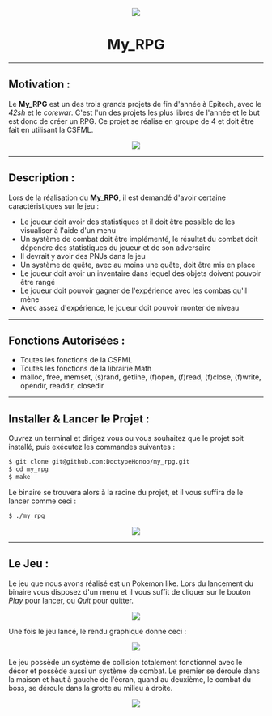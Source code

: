 <p align="center">
  <img src="https://user-images.githubusercontent.com/91092610/174749932-8598a1dd-fd81-49a6-b7f2-65e17fd7ada2.png" />
</p>
<h1 align="center">
   My_RPG
</h1>

---

## Motivation : 

Le **My_RPG** est un des trois grands projets de fin d'année à Epitech, avec le *42sh* et le *corewar*. C'est l'un des projets les plus libres de l'année et le but est donc de créer un RPG. Ce projet se réalise en groupe de 4 et doit être fait en utilisant la CSFML.
<p align="center">
  <img src="https://user-images.githubusercontent.com/91092610/174751319-b989d23b-bf0a-4ad7-9530-b9582537278c.png"/>
</p>

---

## Description :

Lors de la réalisation du **My_RPG**, il est demandé d'avoir certaine caractéristiques sur le jeu : 
- Le joueur doit avoir des statistiques et il doit être possible de les visualiser à l'aide d'un menu
- Un système de combat doit être implémenté, le résultat du combat doit dépendre des statistiques du joueur et de son adversaire
- Il devrait y avoir des PNJs dans le jeu
- Un système de quête, avec au moins une quête, doit être mis en place
- Le joueur doit avoir un inventaire dans lequel des objets doivent pouvoir être rangé
- Le joueur doit pouvoir gagner de l'expérience avec les combas qu'il mène
- Avec assez d'expérience, le joueur doit pouvoir monter de niveau

---

## Fonctions Autorisées : 

- Toutes les fonctions de la CSFML
- Toutes les fonctions de la librairie Math
- malloc, free, memset, (s)rand, getline, (f)open, (f)read, (f)close, (f)write, opendir, readdir, closedir

---

## Installer & Lancer le Projet :

Ouvrez un terminal et dirigez vous ou vous souhaitez que le projet soit installé, puis exécutez les commandes suivantes : 
```bash
$ git clone git@github.com:DoctypeHonoo/my_rpg.git
$ cd my_rpg
$ make
```
Le binaire se trouvera alors à la racine du projet, et il vous suffira de le lancer comme ceci : 
```bash
$ ./my_rpg
```
<p align="center">
  <img src="https://user-images.githubusercontent.com/91092610/174756029-b3c80e79-a26a-419f-ad66-f43cd7f27ba9.png">
</p>

---

## Le Jeu : 

Le jeu que nous avons réalisé est un Pokemon like. Lors du lancement du binaire vous disposez d'un menu et il vous suffit de cliquer sur le bouton *Play* pour lancer, ou *Quit* pour quitter.
<p align="center">
  <img src="https://user-images.githubusercontent.com/91092610/174756708-5995d786-2970-47d9-8b4a-56cc003b2040.png">
</p>
Une fois le jeu lancé, le rendu graphique donne ceci : 
<p align="center">
  <img src="https://user-images.githubusercontent.com/91092610/174758130-cac31698-199f-4cc1-b1c7-94c66773131e.png">
</p>
Le jeu possède un système de collision totalement fonctionnel avec le décor et possède aussi un système de combat. Le premier se déroule dans la maison et haut à gauche de l'écran, quand au deuxième, le combat du boss, se déroule dans la grotte au milieu à droite.
<p align="center">
  <img src="https://user-images.githubusercontent.com/91092610/174759264-2d0758bb-c3dd-4a6e-a08e-9900e104f382.png">
</p>

